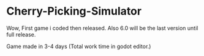 # Cherry-Picking-Simulator
Wow, First game i coded then released. Also 6.0 will be the last version until full release.

Game made in 3-4 days (Total work time in godot editor.)
